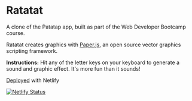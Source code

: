 # Ratatat
A clone of the Patatap app, built as part of the Web Developer Bootcamp course.

Ratatat creates graphics with [Paper.js](http://paperjs.org/), an open source vector graphics scripting framework.

**Instructions:** Hit any of the letter keys on your keyboard to generate a sound and graphic effect. It's more fun than it sounds!

[Deployed](https://ratatat.netlify.app/) with Netlify

[![Netlify Status](https://api.netlify.com/api/v1/badges/f0afbdcb-e8d9-484a-a9d9-925d6697355d/deploy-status)](https://app.netlify.com/sites/ratatat/deploys)

